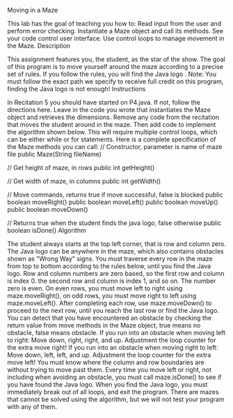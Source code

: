 Moving in a Maze

This lab has the goal of teaching you how to:
Read input from the user and perform error checking.
Instantiate a Maze object and call its methods.
See your code control user interface.
Use control loops to manage movement in the Maze.
Description

This assignment features you, the student, as the star of the show. The goal of this program is to move yourself around the maze according to a precise set of rules. If you follow the rules, you will find the Java logo . Note: You must follow the exact path we specify to receive full credit on this program, finding the Java logo is not enough!
Instructions

In Recitation 5 you should have started on P4.java. If not, follow the directions here. Leave in the code you wrote that instantiates the Maze object and retrieves the dimensions. Remove any code from the recitation that moves the student around in the maze. Then add code to implement the algorithm shown below. This will require multiple control loops, which can be either while or for statements. Here is a complete specification of the Maze methods you can call:
// Constructor, parameter is name of maze file
public Maze(String fileName)

// Get height of maze, in rows
public int getHeight()

// Get width of maze, in columns
public int getWidth()

// Move commands, returns true if move successful, false is blocked
public boolean moveRight()
public boolean moveLeft()
public boolean moveUp()
public boolean moveDown()

// Returns true when the student finds the java logo, false otherwise
public boolean isDone()
Algorithm

The student always starts at the top left corner, that is row and column zero.
The Java logo can be anywhere in the maze, which also contains obstacles shown as "Wrong Way" signs.
You must traverse every row in the maze from top to bottom according to the rules below, until you find the Java logo.
Row and column numbers are zero based, so the first row and column is index 0. the second row and column is index 1, and so on. The number zero is even.
On even rows, you must move left to right using maze.moveRight(), on odd rows, you must move right to left using maze.moveLeft().
After completing each row, use maze.moveDown() to proceed to the next row, until you reach the last row or find the Java logo.
You can detect that you have encountered an obstacle by checking the return value from move methods in the Maze object, true means no obstacle, false means obstacle.
If you run into an obstacle when moving left to right:
Move down, right, right, and up.
Adjustment the loop counter for the extra move right!
If you run into an obstacle when moving right to left:
Move down, left, left, and up.
Adjustment the loop counter for the extra move left!
You must know where the column and row boundaries are without trying to move past them.
Every time you move left or right, not including when avoiding an obstacle, you must call maze.isDone() to see if you have found the Java logo.
When you find the Java logo, you must immediately break out of all loops, and exit the program.
There are mazes that cannot be solved using the algorithm, but we will not test your program with any of them.
